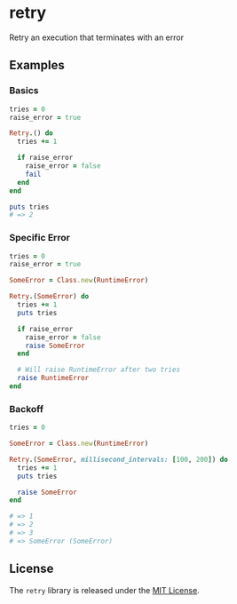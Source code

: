 # retry

Retry an execution that terminates with an error

## Examples

### Basics

``` ruby
tries = 0
raise_error = true

Retry.() do
  tries += 1

  if raise_error
    raise_error = false
    fail
  end
end

puts tries
# => 2
```

### Specific Error
``` ruby
tries = 0
raise_error = true

SomeError = Class.new(RuntimeError)

Retry.(SomeError) do
  tries += 1
  puts tries

  if raise_error
    raise_error = false
    raise SomeError
  end

  # Will raise RuntimeError after two tries
  raise RuntimeError
end
```

### Backoff
``` ruby
tries = 0

SomeError = Class.new(RuntimeError)

Retry.(SomeError, millisecond_intervals: [100, 200]) do
  tries += 1
  puts tries

  raise SomeError
end

# => 1
# => 2
# => 3
# => SomeError (SomeError)
```

## License

The `retry` library is released under the [MIT License](https://github.com/retry/blob/master/MIT-License.txt).
